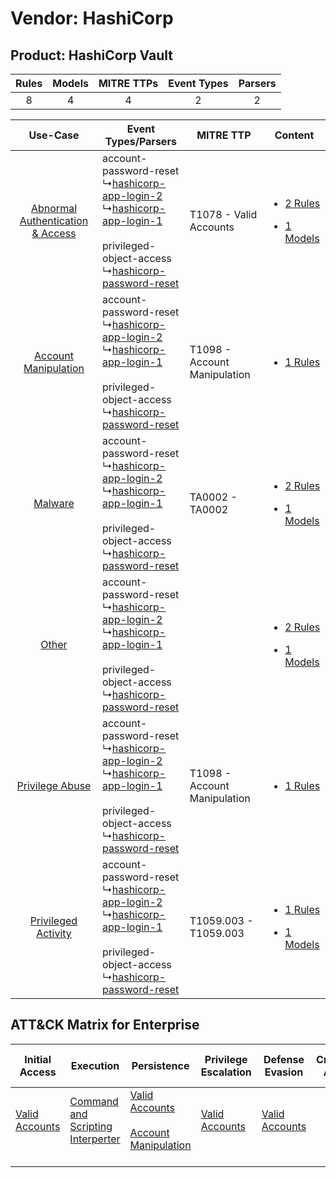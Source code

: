 Vendor: HashiCorp
=================
Product: HashiCorp Vault
------------------------
| Rules | Models | MITRE TTPs | Event Types | Parsers |
|:-----:|:------:|:----------:|:-----------:|:-------:|
|   8   |   4    |     4      |      2      |    2    |

|    Use-Case    | Event Types/Parsers    | MITRE TTP    | Content    |
|:----:| ---- | ---- | ---- |
| [Abnormal Authentication & Access](../../../UseCases/uc_abnormal_authentication_&_access.md) |  account-password-reset<br> ↳[hashicorp-app-login-2](Ps/pC_hashicorpapplogin2.md)<br> ↳[hashicorp-app-login-1](Ps/pC_hashicorpapplogin1.md)<br><br> privileged-object-access<br> ↳[hashicorp-password-reset](Ps/pC_hashicorppasswordreset.md)<br> | T1078 - Valid Accounts<br>       | [<ul><li>2 Rules</li></ul><ul><li>1 Models</li></ul>](RM/r_m_hashicorp_hashicorp_vault_Abnormal_Authentication_&_Access.md) |
|    [Account Manipulation](../../../UseCases/uc_account_manipulation.md)    |  account-password-reset<br> ↳[hashicorp-app-login-2](Ps/pC_hashicorpapplogin2.md)<br> ↳[hashicorp-app-login-1](Ps/pC_hashicorpapplogin1.md)<br><br> privileged-object-access<br> ↳[hashicorp-password-reset](Ps/pC_hashicorppasswordreset.md)<br> | T1098 - Account Manipulation<br> | [<ul><li>1 Rules</li></ul>](RM/r_m_hashicorp_hashicorp_vault_Account_Manipulation.md)    |
|    [Malware](../../../UseCases/uc_malware.md)    |  account-password-reset<br> ↳[hashicorp-app-login-2](Ps/pC_hashicorpapplogin2.md)<br> ↳[hashicorp-app-login-1](Ps/pC_hashicorpapplogin1.md)<br><br> privileged-object-access<br> ↳[hashicorp-password-reset](Ps/pC_hashicorppasswordreset.md)<br> | TA0002 - TA0002<br>    | [<ul><li>2 Rules</li></ul><ul><li>1 Models</li></ul>](RM/r_m_hashicorp_hashicorp_vault_Malware.md)    |
|    [Other](../../../UseCases/uc_other.md)    |  account-password-reset<br> ↳[hashicorp-app-login-2](Ps/pC_hashicorpapplogin2.md)<br> ↳[hashicorp-app-login-1](Ps/pC_hashicorpapplogin1.md)<br><br> privileged-object-access<br> ↳[hashicorp-password-reset](Ps/pC_hashicorppasswordreset.md)<br> |    | [<ul><li>2 Rules</li></ul><ul><li>1 Models</li></ul>](RM/r_m_hashicorp_hashicorp_vault_Other.md)    |
|    [Privilege Abuse](../../../UseCases/uc_privilege_abuse.md)    |  account-password-reset<br> ↳[hashicorp-app-login-2](Ps/pC_hashicorpapplogin2.md)<br> ↳[hashicorp-app-login-1](Ps/pC_hashicorpapplogin1.md)<br><br> privileged-object-access<br> ↳[hashicorp-password-reset](Ps/pC_hashicorppasswordreset.md)<br> | T1098 - Account Manipulation<br> | [<ul><li>1 Rules</li></ul>](RM/r_m_hashicorp_hashicorp_vault_Privilege_Abuse.md)    |
|    [Privileged Activity](../../../UseCases/uc_privileged_activity.md)    |  account-password-reset<br> ↳[hashicorp-app-login-2](Ps/pC_hashicorpapplogin2.md)<br> ↳[hashicorp-app-login-1](Ps/pC_hashicorpapplogin1.md)<br><br> privileged-object-access<br> ↳[hashicorp-password-reset](Ps/pC_hashicorppasswordreset.md)<br> | T1059.003 - T1059.003<br>        | [<ul><li>1 Rules</li></ul><ul><li>1 Models</li></ul>](RM/r_m_hashicorp_hashicorp_vault_Privileged_Activity.md)    |

ATT&CK Matrix for Enterprise
----------------------------
| Initial Access                                                      | Execution                                                                              | Persistence                                                                                                                                  | Privilege Escalation                                                | Defense Evasion                                                     | Credential Access | Discovery | Lateral Movement | Collection | Command and Control | Exfiltration | Impact |
| ------------------------------------------------------------------- | -------------------------------------------------------------------------------------- | -------------------------------------------------------------------------------------------------------------------------------------------- | ------------------------------------------------------------------- | ------------------------------------------------------------------- | ----------------- | --------- | ---------------- | ---------- | ------------------- | ------------ | ------ |
| [Valid Accounts](https://attack.mitre.org/techniques/T1078)<br><br> | [Command and Scripting Interperter](https://attack.mitre.org/techniques/T1059)<br><br> | [Valid Accounts](https://attack.mitre.org/techniques/T1078)<br><br>[Account Manipulation](https://attack.mitre.org/techniques/T1098)<br><br> | [Valid Accounts](https://attack.mitre.org/techniques/T1078)<br><br> | [Valid Accounts](https://attack.mitre.org/techniques/T1078)<br><br> |                   |           |                  |            |                     |              |        |